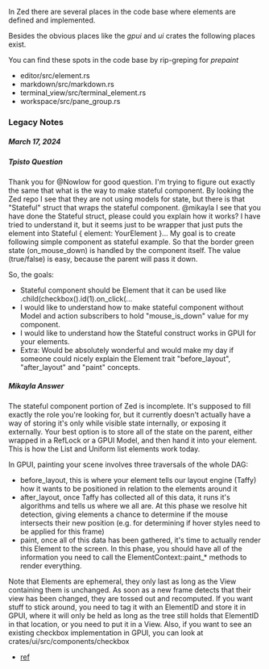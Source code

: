 
In Zed there are several places in the code base where elements are defined and implemented.

Besides the obvious places like the *gpui* and *ui* crates the following places exist.

You can find these spots in the code base by rip-greping for *prepaint*

- editor/src/element.rs
- markdown/src/markdown.rs
- terminal_view/src/terminal_element.rs
- workspace/src/pane_group.rs

### Legacy Notes

##### March 17, 2024

##### Tpisto Question

Thank you for @Nowlow for good question. I'm trying to figure out exactly the same that what is the way to make stateful component. By looking the Zed repo I see that they are not using models for state, but there is that "Stateful" struct that wraps the stateful component. @mikayla I see that you have done the Stateful struct, please could you explain how it works? I have tried to understand it, but it seems just to be wrapper that just puts the element into Stateful { element: YourElement }... My goal is to create following simple component as stateful example. So that the border green state (on_mouse_down) is handled by the component itself. The value (true/false) is easy, because the parent will pass it down.

So, the goals:

- Stateful component should be Element that it can be used like .child(checkbox().id(1).on_click(...
- I would like to understand how to make stateful component without Model and action subscribers to hold "mouse_is_down" value for my component.
- I would like to understand how the Stateful construct works in GPUI for your elements.
- Extra: Would be absolutely wonderful and would make my day if someone could nicely explain the Element trait "before_layout", "after_layout" and "paint" concepts.

##### Mikayla Answer

The stateful component portion of Zed is incomplete. It's supposed to fill exactly the role you're looking for, but it currently doesn't actually have a way of storing it's only while visible state internally, or exposing it externally. Your best option is to store all of the state on the parent, either wrapped in a RefLock or a GPUI Model, and then hand it into your element. This is how the List and Uniform list elements work today.

In GPUI, painting your scene involves three traversals of the whole DAG:

- before_layout, this is where your element tells our layout engine (Taffy) how it wants to be positioned in relation to the elements around it
- after_layout, once Taffy has collected all of this data, it runs it's algorithms and tells us where we all are. At this phase we resolve hit detection, giving elements a chance to determine if the mouse intersects their new position (e.g. for determining if hover styles need to be applied for this frame)
- paint, once all of this data has been gathered, it's time to actually render this Element to the screen. In this phase, you should have all of the information you need to call the  ElementContext::paint_* methods to render everything.

Note that Elements are ephemeral, they only last as long as the View containing them is unchanged. As soon as a new frame detects that their view has been changed, they are tossed out and recomputed. If you want stuff to stick around, you need to tag it with an ElementID and store it in GPUI, where it will only be held as long as the tree still holds that ElementID in that location, or you need to put it in a View.
Also, if you want to see an existing checkbox implementation in GPUI, you can look at crates/ui/src/components/checkbox

- [ref](https://discord.com/channels/869392257814519848/1199799855007158352/1218957719189586040)
